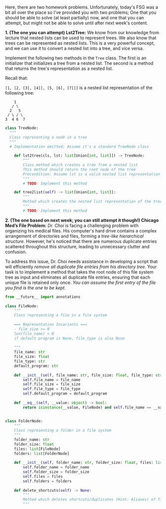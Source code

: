 Here, there are two homework problems. Unfortunately, today's FSG was a bit all over the place so I've provided you with two problems; One that you should be able to solve (at least partially) now, and one that you can attempt, but might not be able to solve until after next week's content.

**1. (The one you can attempt) Lst2Tree:** We know from our knowledge from lecture that nested lists can be used to represent trees. We also know that trees can be represented as nested lists. This is a very powerful concept, and we can use it to convert a nested list into a tree, and vice versa.

Implement the following two methods in the `Tree` class. The first is an initializer that initializes a tree from a nested list. The second is a method that returns the tree's representation as a nested list.

Recall that:

`[1, [2, [3], [4]], [5, [6], [7]]]` is a nested list representation of the following tree:

```
    1
   / \
  2   5
 / \ / \
3  4 6  7
```

```python
class TreeNode:
  """
  Class representing a node in a tree
  """
  # Implementation omitted; Assume it's a standard TreeNode class
  
    def lst2tree(cls, lst: list[Union[int, list]]) -> TreeNode:
        """
        Class method which creates a tree from a nested list
        This method should return the root node of the tree
        Precondition: Assume lst is a valid nested list representation of a tree
        """
        # TODO: Implement this method

    def tree2list(self) -> list[Union[int, list]]:
        """
        Method which creates the nested list representation of the tree
        """
        # TODO: Implement this method
```

**2. (The one based on next week; you can still attempt it though!) Chicago Med’s File Problem:** *Dr. Choi* is facing a challenging problem with organizing his medical files. His computer's hard drive contains a complex arrangement of directories and files, forming a *tree-like hierarchical structure.* However, he's noticed that there are numerous duplicate entries scattered throughout this structure, leading to unnecessary clutter and confusion.

To address this issue, Dr. Choi needs assistance in developing a script that will efficiently *remove all duplicate file entries from his directory tree.* Your task is to implement a method that takes the root node of this file system tree as input and eliminates all duplicate file entries, ensuring that each unique file is retained only once. *You can assume the first entry of the file you find is the one to be kept.*

```python
from __future__ import annotations
 
class FileNode:
    """
    Class representing a file in a file system
    
    === Representation Invariants ===
    - file_size >= 0
    len(file_name) > 0
    if default program is None, file_type is also None 
    
    """
    file_name: str
    file_size: float
    file_type: str
    default_program: str
    
    def __init__(self, file_name: str, file_size: float, file_type: str = None, default_program: str = None):
        self.file_name = file_name
        self.file_size = file_size
        self.file_type = file_type
        self.default_program = default_program
    
    def __eq__(self, __value: object) -> bool:
        return isinstance(__value, FileNode) and self.file_name == __value.file_name and self.file_size == __value.file_size and self.file_type == __value.file_type and self.default_program == __value.default_program
    
 
class FolderNode:
    """
    Class representing a folder in a file system
    """
    folder_name: str
    folder_size: float
    files: list[FileNode]
    folders: list[FolderNode]
    
    def __init__(self, folder_name: str, folder_size: float, files: list[FileNode] = [], folders: list[FolderNode] = []):
        self.folder_name = folder_name
        self.folder_size = folder_size
        self.files = files
        self.folders = folders
    
    def delete_shortcuts(self) -> None:
        """
        Method which deletes shortcuts/duplicates (Hint: Aliases) of files in the folder recursively
        """
```